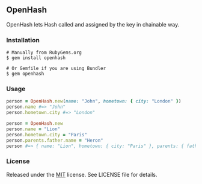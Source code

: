 ## OpenHash ##

 OpenHash lets Hash called and assigned by the key in chainable way.

### Installation ###
    # Manually from RubyGems.org
    $ gem install openhash

    # Or Gemfile if you are using Bundler
    $ gem openhash

### Usage ###
```ruby
person = OpenHash.new(name: "John", hometown: { city: "London" })
person.name #=> "John"
person.hometown.city #=> "London"

person = OpenHash.new
person.name = "Lion"
person.hometown.city = "Paris"
person.parents.father.name = "Heron"
person #=> { name: "Lion", hometown: { city: "Paris" }, parents: { father: { name: "Heron" } } }
```
### License ###
Released under the [MIT](http://opensource.org/licenses/MIT) license. See LICENSE file for details.
